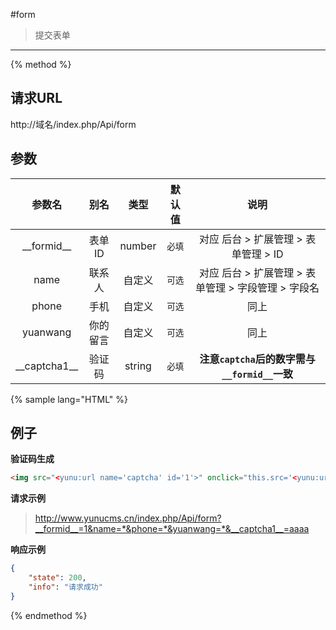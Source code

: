 #form

> 提交表单

---

{% method %}

## 请求URL

http://域名/index.php/Api/form

## 参数

|参数名|别名|类型|默认值|说明|
|:----:|:--:|:--:|:----:|:--:|
|\_\_formid\_\_|表单ID|number|`必填`|对应 后台 > 扩展管理 > 表单管理 > ID|
|name|联系人|自定义|`可选`|对应 后台 > 扩展管理 > 表单管理 > 字段管理 > 字段名|
|phone|手机|自定义|`可选`|同上|
|yuanwang|你的留言|自定义|`可选`|同上|
|\_\_captcha1\_\_|验证码|string|`必填`|**注意`captcha`后的数字需与`__formid__`一致**|

{% sample lang="HTML" %}

## 例子

**验证码生成**

```html
<img src="<yunu:url name='captcha' id='1'>" onclick="this.src='<yunu:url name='captcha' id='1'>'" />
```

**请求示例**

> http://www.yunucms.cn/index.php/Api/form?__formid__=1&name=*&phone=*&yuanwang=*&__captcha1__=aaaa

**响应示例**

```json
{
    "state": 200,
    "info": "请求成功"
}
```

{% endmethod %}